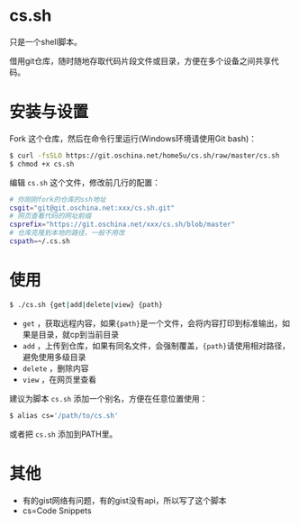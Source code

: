 # cs.sh

只是一个shell脚本。

借用git仓库，随时随地存取代码片段文件或目录，方便在多个设备之间共享代码。

# 安装与设置

Fork 这个仓库，然后在命令行里运行(Windows环境请使用Git bash)：

```sh
$ curl -fsSLO https://git.oschina.net/home5u/cs.sh/raw/master/cs.sh
$ chmod +x cs.sh
```

编辑 `cs.sh` 这个文件，修改前几行的配置：

```sh
# 你刚刚fork的仓库的ssh地址
csgit="git@git.oschina.net:xxx/cs.sh.git"
# 网页查看代码的网址前缀
csprefix="https://git.oschina.net/xxx/cs.sh/blob/master"
# 仓库克隆到本地的路径，一般不用改
cspath=~/.cs.sh
```

# 使用

```sh
$ ./cs.sh {get|add|delete|view} {path}
```

 - `get` ，获取远程内容，如果`{path}`是一个文件，会将内容打印到标准输出，如果是目录，就cp到当前目录
 - `add` ，上传到仓库，如果有同名文件，会强制覆盖，`{path}`请使用相对路径，避免使用多级目录
 - `delete` ，删除内容
 - `view` ，在网页里查看

建议为脚本 `cs.sh` 添加一个别名，方便在任意位置使用：

```sh
$ alias cs='/path/to/cs.sh'
```

或者把 `cs.sh` 添加到PATH里。

# 其他
 - 有的gist网络有问题，有的gist没有api，所以写了这个脚本
 - cs=Code Snippets
